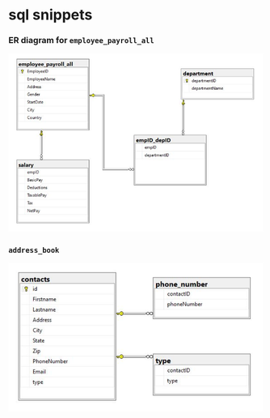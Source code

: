 # sql snippets
### ER diagram for `employee_payroll_all`
![er-dr](https://raw.githubusercontent.com/victorsingha/sql/main/img/employee_payroll_all_ER.JPG)

### `address_book`
![er-dr](https://raw.githubusercontent.com/victorsingha/sql/main/img/address_book_er.JPG)
